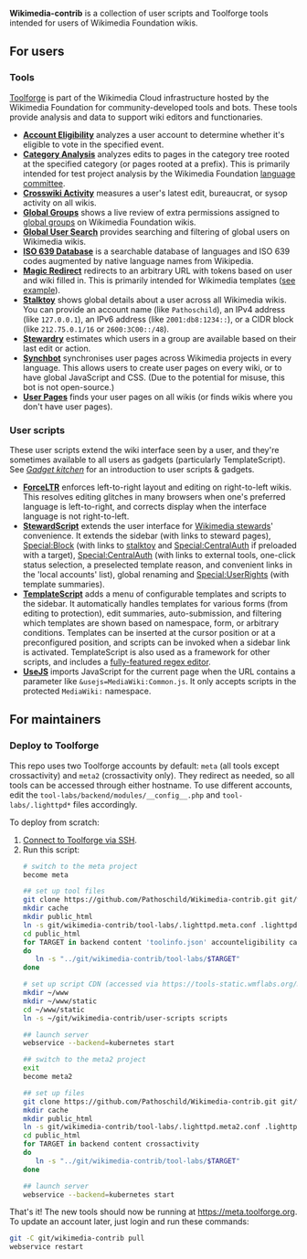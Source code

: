**Wikimedia-contrib** is a collection of user scripts and Toolforge tools intended for users of Wikimedia Foundation wikis.

## For users
### Tools

[Toolforge](https://toolforge.org/) is part of the Wikimedia Cloud infrastructure hosted by the Wikimedia Foundation for community-developed tools and bots. These tools provide analysis and data to support wiki editors and functionaries.

* **[Account Eligibility](https://meta.toolforge.org/accounteligibility/)** analyzes a user account to determine whether it's eligible to vote in the specified event.
* **[Category Analysis](https://meta.toolforge.org/catanalysis/)** analyzes edits to pages in the category tree rooted at the specified category (or pages rooted at a prefix). This is primarily intended for test project analysis by the Wikimedia Foundation [language committee](https://meta.wikimedia.org/wiki/Language_committee).
* **[Crosswiki Activity](https://meta.toolforge.org/crossactivity/)** measures a user's latest edit, bureaucrat, or sysop activity on all wikis.
* **[Global Groups](https://meta.toolforge.org/globalgroups/)** shows a live review of extra permissions assigned to [global groups](https://meta.wikimedia.org/wiki/Steward_handbook#Globally_and_wiki_sets) on Wikimedia Foundation wikis.
* **[Global User Search](https://meta.toolforge.org/gusersearch/)** provides searching and filtering of global users on Wikimedia wikis.
* **[ISO 639 Database](https://meta.toolforge.org/iso639db/)** is a searchable database of languages and ISO 639 codes augmented by native language names from Wikipedia.
* **[Magic Redirect](https://meta.toolforge.org/magicredirect/)** redirects to an arbitrary URL with tokens based on user and wiki filled in. This is primarily intended for Wikimedia templates ([see example](https://meta.toolforge.org/magicredirect/?url=//{wiki.domain}/wiki/Special:UserRights/{user.name}@{wiki.name}&wiki=metawiki&user=Pathoschild)).
* **[Stalktoy](https://meta.toolforge.org/stalktoy/)** shows global details about a user across all Wikimedia wikis. You can provide an account name (like `Pathoschild`), an IPv4 address (like `127.0.0.1`), an IPv6 address (like `2001:db8:1234::`), or a CIDR block (like `212.75.0.1/16` or `2600:3C00::/48`).
* **[Stewardry](https://meta.toolforge.org/stewardry/)** estimates which users in a group are available based on their last edit or action.
* **[Synchbot](https://meta.wikimedia.org/wiki/Synchbot)** synchronises user pages across Wikimedia projects in every language. This allows users to create user pages on every wiki, or to have global JavaScript and CSS. (Due to the potential for misuse, this bot is not open-source.)
* **[User Pages](https://meta.toolforge.org/userpages/)** finds your user pages on all wikis (or finds wikis where you don't have user pages).

### User scripts

These user scripts extend the wiki interface seen by a user, and they're sometimes available to all users as gadgets (particularly TemplateScript). See _[Gadget kitchen](https://www.mediawiki.org/wiki/Gadget_kitchen)_ for an introduction to user scripts & gadgets.

* **[ForceLTR](https://meta.wikimedia.org/wiki/Force_ltr)** enforces left-to-right layout and editing on right-to-left wikis. This resolves editing glitches in many browsers when one's preferred language is left-to-right, and corrects display when the interface language is not right-to-left.
* **[StewardScript](https://meta.wikimedia.org/wiki/StewardScript)** extends the user interface for [Wikimedia stewards](https://meta.wikimedia.org/wiki/Stewards)' convenience. It extends the sidebar (with links to steward pages), [Special:Block](https://meta.wikimedia.org/wiki/Special:Block) (with links to [stalktoy](https://toolserver.org/~pathoschild/stalktoy/) and [Special:CentralAuth](https://meta.wikimedia.org/wiki/Special:CentralAuth) if preloaded with a target), [Special:CentralAuth](https://meta.wikimedia.org/wiki/Special:CentralAuth) (with links to external tools, one-click status selection, a preselected template reason, and convenient links in the 'local accounts' list), global renaming and [Special:UserRights](https://meta.wikimedia.org/wiki/Special:UserRights) (with template summaries).
* **[TemplateScript](https://meta.wikimedia.org/wiki/TemplateScript)** adds a menu of configurable templates and scripts to the sidebar. It automatically handles templates for various forms (from editing to protection), edit summaries, auto-submission, and filtering which templates are shown based on namespace, form, or arbitrary conditions. Templates can be inserted at the cursor position or at a preconfigured position, and scripts can be invoked when a sidebar link is activated. TemplateScript is also used as a framework for other scripts, and includes a [fully-featured regex editor](https://meta.wikimedia.org/wiki/User:Pathoschild/Scripts/TemplateScript#Regex_editor).
* **[UseJS](https://meta.wikimedia.org/wiki/UseJS)** imports JavaScript for the current page when the URL contains a parameter like `&usejs=MediaWiki:Common.js`. It only accepts scripts in the protected `MediaWiki:` namespace.

## For maintainers
### Deploy to Toolforge
This repo uses two Toolforge accounts by default: `meta` (all tools except crossactivity) and
`meta2` (crossactivity only). They redirect as needed, so all tools can be accessed through either
hostname. To use different accounts, edit the `tool-labs/backend/modules/__config__.php` and
`tool-labs/.lighttpd*` files accordingly.

To deploy from scratch:

1. [Connect to Toolforge via SSH](https://wikitech.wikimedia.org/wiki/Portal:Toolforge/Tool_Accounts).
2. Run this script:
   ```sh
   # switch to the meta project
   become meta

   ## set up tool files
   git clone https://github.com/Pathoschild/Wikimedia-contrib.git git/wikimedia-contrib
   mkdir cache
   mkdir public_html
   ln -s git/wikimedia-contrib/tool-labs/.lighttpd.meta.conf .lighttpd.conf
   cd public_html
   for TARGET in backend content 'toolinfo.json' accounteligibility catanalysis globalgroups gusersearch iso639db magicredirect pgkbot regextoy stalktoy stewardry userpages
   do
      ln -s "../git/wikimedia-contrib/tool-labs/$TARGET"
   done

   # set up script CDN (accessed via https://tools-static.wmflabs.org/meta/scripts/*.js).
   mkdir ~/www
   mkdir ~/www/static
   cd ~/www/static
   ln -s ~/git/wikimedia-contrib/user-scripts scripts

   ## launch server
   webservice --backend=kubernetes start

   ## switch to the meta2 project
   exit
   become meta2

   ## set up files
   git clone https://github.com/Pathoschild/Wikimedia-contrib.git git/wikimedia-contrib
   mkdir cache
   mkdir public_html
   ln -s git/wikimedia-contrib/tool-labs/.lighttpd.meta2.conf .lighttpd.conf
   cd public_html
   for TARGET in backend content crossactivity
   do
      ln -s "../git/wikimedia-contrib/tool-labs/$TARGET"
   done

   ## launch server
   webservice --backend=kubernetes start
   ```

That's it! The new tools should now be running at https://meta.toolforge.org. To update an account
later, just login and run these commands:

```sh
git -C git/wikimedia-contrib pull
webservice restart
```
